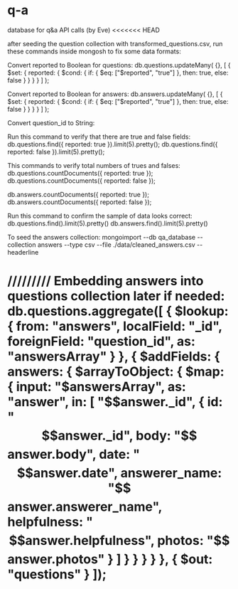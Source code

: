 # q-a
database for q&amp;a API calls (by Eve)
<<<<<<< HEAD


after seeding the question collection with transformed_questions.csv, run these commands inside mongosh to fix some data formats:




Convert reported to Boolean for questions:
db.questions.updateMany(
  {},
  [
    {
      $set: {
        reported: {
          $cond: {
            if: { $eq: ["$reported", "true"] },
            then: true,
            else: false
          }
        }
      }
    }
  ]
);

Convert reported to Boolean for answers:
db.answers.updateMany(
  {},
  [
    {
      $set: {
        reported: {
          $cond: {
            if: { $eq: ["$reported", "true"] },
            then: true,
            else: false
          }
        }
      }
    }
  ]
);

Convert question_id to String:


Run this command to verify that there are true and false fields:
db.questions.find({ reported: true }).limit(5).pretty();
db.questions.find({ reported: false }).limit(5).pretty();


This commands to verify total numbers of trues and falses:
db.questions.countDocuments({ reported: true });
db.questions.countDocuments({ reported: false });

db.answers.countDocuments({ reported: true });
db.answers.countDocuments({ reported: false });

Run this command to confirm the sample of data looks correct:
db.questions.find().limit(5).pretty()
db.answers.find().limit(5).pretty()

To seed the answers collection:
mongoimport --db qa_database --collection answers --type csv --file ./data/cleaned_answers.csv --headerline


/////////
Embedding answers into questions collection later if needed:
db.questions.aggregate([
  {
    $lookup: {
      from: "answers",
      localField: "_id",
      foreignField: "question_id",
      as: "answersArray"
    }
  },
  {
    $addFields: {
      answers: {
        $arrayToObject: {
          $map: {
            input: "$answersArray",
            as: "answer",
            in: [
              "$$answer._id",
              {
                id: "$$answer._id",
                body: "$$answer.body",
                date: "$$answer.date",
                answerer_name: "$$answer.answerer_name",
                helpfulness: "$$answer.helpfulness",
                photos: "$$answer.photos"
              }
            ]
          }
        }
      }
    }
  },
  { $out: "questions" }
]);
=======